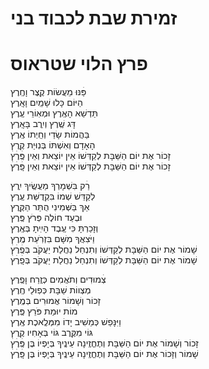 # זמירת שבת לכבוד בני

# פרץ הלוי שטראוס

פַּׄנּוּ מֵעֲשׂוֹת קֶֽצֶר וָחֶֽרֶץ\
הַיּוֹם כָּלוּ שָׁמַֽיִם וָאָֽרֶץ\
תַּדְשֵׁא הָאֶֽרֶץ וּמְאֽוֹרֵי עֶֽרֶץ\
דָּג שֶֽׁרֶץ וְיִֽרֶב בָּאָֽרֶץ\
בַּהֲמוֹת שָׂדַי וְחַֽיְתוֹ אֶֽרֶץ\
הָאָדָם וְאִשְׁתּוֹ בְּנֽוּיַת קֶֽרֶץ\
זָכוֹר אֶת יוֹם הַשַּׁבָּת לְקַדְּשׁוֹ אֵין יוֹצֵאת וְאֵין פֶּֽׄרֶׄץׄ\
זָכוֹר אֶת יוֹם הַשַּׁבָּת לְקַדְּשׁוֹ אֵין יוֹצֵאת וְאֵין פָּֽׄרֶׄץׄ

רַׄק בִּשְׁמָרְךָ מַעֲשֶֽׂיךָ יִֽרֶץ\
לְקַדֵּשׁ שְׁמוֹ בִּקְדֻשַּׁת עֶֽרֶץ\
אַךְ בַּשְּׁמִינִי הֻתַּר הַקֶּֽרֶץ\
וּבְעַד חוֹלֶה פְּרֹץ פֶּֽרֶץ\
וְזָכַרְתָּ כִּי עֶֽבֶד הָיִֽיתָ בְּאֶֽרֶץ\
וַיֹּצִאֲךָ מִשָּׁם בִּזְרֹֽעַת מֶֽרֶץ\
שָׁמוֹר אֶת יוֹם הַשַּׁבָּת לְקַדְּשׁוֹ וְתִנְחַל נַחֲלַת יַעֲקֹב בְּפֶֽׄרֶׄץׄ\
שָׁמוֹר אֶת יוֹם הַשַּׁבָּת לְקַדְּשׁוֹ וְתִנְחַל נַחֲלַת יַעֲקֹב בְּפָֽׄרֶׄץׄ

צְׄמוּדִים וְתֹאֲמִים כְּזֶֽרַח וָפֶֽרֶץ\
מְצְווֹת שַׁבָּת כְּפֽוּלֵי חֶֽרֶץ\
זָכוֹר וְשָׁמוֹר אֲמוּרִים בְּמֶֽרֶץ\
מוֹת יוּמַת פֹּרֵץ פֶּֽרֶץ\
וַיִּנָּפַשׁ כְּמֵשִׁיב יָדוֹ מִמְּלֶֽאכֶת אֶֽרֶץ\
גּוֹי מִקֶּֽרֶב גּוֹי בְּאָחִיו קֶֽרֶץ\
זָכוֹר וְשָׁמוֹר אֶת יוֹם הַשַּׁבָּת וְתֶחֱזֶֽינָה עֵינֶֽיךָ בְּיָפְיוֹ בֶּן פֶּֽׄרֶׄץׄ\
שָׁמוֹר וְזָכוֹר אֶת יוֹם הַשַּׁבָּת וְתֶחֱזֶֽינָה עֵינֶֽיךָ בְּיָפְיוֹ בֶּן פָּֽׄרֶׄץׄ
